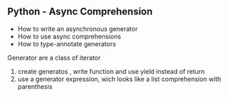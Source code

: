 ## Python - Async Comprehension

- How to write an asynchronous generator
- How to use async comprehensions
- How to type-annotate generators

Generator are a class of iterator
1. create generatos , write function and use yield instead of return
2. use a generator expression, wich looks like a list comprehension with 
parenthesis
